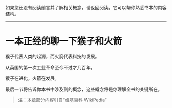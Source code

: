 如果您还没有阅读前言并了解相关概念，请返回阅读，它可以帮你熟悉书本的内容结构。

---

# 一本正经的聊一下猴子和火箭

猴子代表人类的起源，而火箭代表科技的发展。

从英国的第一次工业革命至今不过才几百年，

猴子在进化，火箭在发展。

最后一节将告诉你本书中涉及到的概念，这些概念将是你理解全书的关键所在。

> 注：本章部分内容引自“维基百科 WikiPedia”

